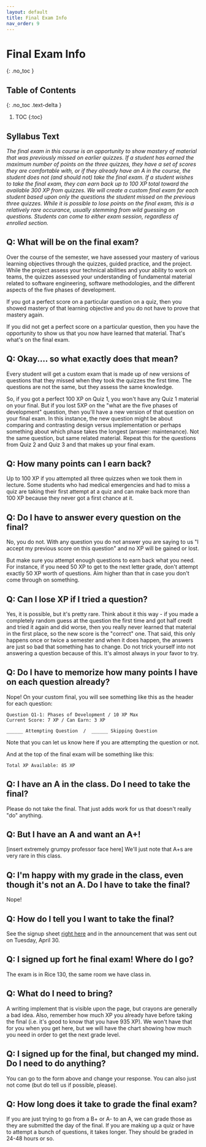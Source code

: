 ```yaml
---
layout: default
title: Final Exam Info
nav_order: 9
---
```


# Final Exam Info
{: .no_toc }

## Table of Contents
{: .no_toc .text-delta }

1. TOC
{:toc}

## Syllabus Text

_The final exam in this course is an opportunity to show mastery of material that was previously missed on earlier quizzes.  If a student has earned the maximum number of points on the three quizzes, they have a set of scores they are comfortable with, or if they already have an A in the course, the student does not (and should not) take the final exam.  If a student wishes to take the final exam, they can earn back up to 100 XP total toward the available 300 XP from quizzes.  We will create a custom final exam for each student based upon only the questions the student missed on the previous three quizzes.  While it is possible to lose points on the final exam, this is a relatively rare occurance, usually stemming from wild guessing on questions.  Students can come to either exam session, regardless of enrolled section._

## Q: What will be on the final exam?

Over the course of the semester, we have assessed your mastery of various learning objectives through the quizzes, guided practice, and the project.  While the project assess your technical abilities and your ability to work on teams, the quizzes assessed your understanding of fundamental material related to software engineering, software methodologies, and the different aspects of the five phases of development.  

If you got a perfect score on a particular question on a quiz, then you showed mastery of that learning objective and you do not have to prove that mastery again.

If you did not get a perfect score on a particular question, then you have the opportunity to show us that you now have learned that material.  That's what's on the final exam.

## Q: Okay.... so what exactly does that mean?

Every student will get a custom exam that is made up of new versions of questions that they missed when they took the quizzes the first time.  The questions are not the same, but they assess the same knowledge.

So, if you got a perfect 100 XP on Quiz 1, you won't have any Quiz 1 material on your final.  But if you lost 5XP on the "what are the five phases of development" question, then you'll have a new version of that question on your final exam.  In this instance, the new question might be about comparing and contrasting design versus implementation or perhaps something about which phase takes the longest (answer: maintenance).  Not the same question, but same related material.  Repeat this for the questions from Quiz 2 and Quiz 3 and that makes up your final exam.

## Q: How many points can I earn back?

Up to 100 XP if you attempted all three quizzes when we took them in lecture.  Some students who had medical emergencies and had to miss a quiz are taking their first attempt at a quiz and can make back more than 100 XP because they never got a first chance at it.

## Q: Do I have to answer every question on the final?

No, you do not.  With any question you do not answer you are saying to us "I accept my previous score on this question" and no XP will be gained or lost.

But make sure you attempt enough questions to earn back what you need.  For instance, if you need 50 XP to get to the next letter grade, don't attempt exactly 50 XP worth of questions.  Aim higher than that in case you don't come through on something.

## Q: Can I lose XP if I tried a question?

Yes, it is possible, but it's pretty rare.  Think about it this way - if you made a completely random guess at the question the first time and got half credit and tried it again and did worse, then you really never learned that material in the first place, so the new score is the "correct" one.  That said, this only happens once or twice a semester and when it does happen, the answers are just so bad that something has to change.  Do not trick yourself into not answering a question because of this.  It's almost always in your favor to try.

## Q: Do I have to memorize how many points I have on each question already?

Nope!  On your custom final, you will see something like this as the header for each question:

    Question Q1-1: Phases of Development / 10 XP Max
    Current Score: 7 XP / Can Earn: 3 XP

    ______ Attempting Question  /  ______ Skipping Question

Note that you can let us know here if you are attempting the question or not.

And at the top of the final exam will be something like this:

    Total XP Available: 85 XP

## Q: I have an A in the class.  Do I need to take the final?

Please do not take the final.  That just adds work for us that doesn't really "do" anything.

## Q: But I have an A and want an A+!

[insert extremely grumpy professor face here]  We'll just note that A+s are very rare in this class.

## Q: I'm happy with my grade in the class, even though it's not an A.  Do I have to take the final?

Nope!

## Q: How do I tell you I want to take the final?

See the signup sheet [right here](https://docs.google.com/forms/d/e/1FAIpQLSe1ERtqCN-ayCAAu1nJ5EcEPzUsGlFTRMShYnj2RQCxX2uGSA/viewform?usp=sf_link) and in the announcement that was sent out on Tuesday, April 30.

## Q: I signed up fort he final exam!  Where do I go?

The exam is in Rice 130, the same room we have class in.

## Q: What do I need to bring?

A writing implement that is visible upon the page, but crayons are generally a bad idea.  Also, remember how much XP you already have before taking the final (i.e. it's good to know that you have 935 XP).  We won't have that for you when you get here, but we will have the chart showing how much you need in order to get the next grade level.

## Q: I signed up for the final, but changed my mind.  Do I need to do anything?

You can go to the form above and change your response.  You can also just not come (but do tell us if possible, please). 

## Q: How long does it take to grade the final exam?

If you are just trying to go from a B+ or A- to an A, we can grade those as they are submitted the day of the final.  If you are making up a quiz or have to attempt a bunch of questions, it takes longer.  They should be graded in 24-48 hours or so.